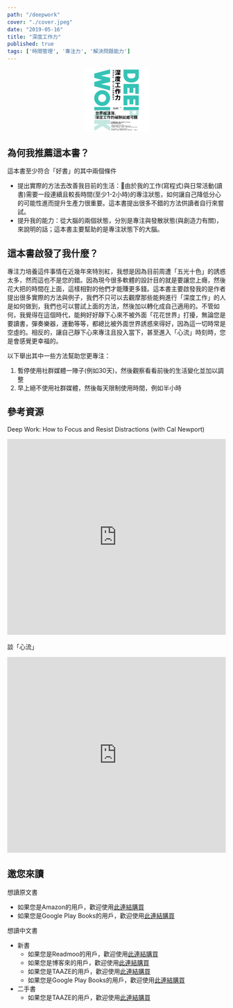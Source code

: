 ```yaml
---
path: "/deepwork"
cover: "./cover.jpeg"
date: "2019-05-16"
title: "深度工作力"
published: true
tags: ['時間管理', '專注力', '解決問題能力']
---
```


<div style="width: 30%; height: 30%; margin: 0 auto;">
    <img src="cover.jpeg"/>
</div>

## 為何我推薦這本書？

這本書至少符合「好書」的其中兩個條件
- 提出實際的方法去改善我目前的生活：由於我的工作(寫程式)與日常活動(讀書)需要一段連續且較長時間(至少1-2小時)的專注狀態，如何讓自己降低分心的可能性進而提升生產力很重要。這本書提出很多不錯的方法供讀者自行來嘗試。
- 提升我的能力：從大腦的兩個狀態，分別是專注與發散狀態(與創造力有關)，來說明的話；這本書主要幫助的是專注狀態下的大腦。

## 這本書啟發了我什麼？

專注力培養這件事情在近幾年來特別紅，我想是因為目前周遭「五光十色」的誘惑太多，然而這也不是您的錯。因為現今很多軟體的設計目的就是要讓您上癮，然後花大把的時間在上面，這樣相對的他們才能賺更多錢。這本書主要啟發我的是作者提出很多實際的方法與例子，我們不只可以去觀摩那些能夠進行「深度工作」的人是如何做到，我們也可以嘗試上面的方法，然後加以轉化成自己適用的。不管如何，我覺得在這個時代，能夠好好靜下心來不被外面「花花世界」打擾，無論您是要讀書，彈奏樂器，運動等等，都總比被外面世界誘惑來得好，因為這一切時常是空虛的。相反的，讓自己靜下心來專注且投入當下，甚至進入「心流」時刻時，您是會感覺更幸福的。

以下舉出其中一些方法幫助您更專注：
1. 暫停使用社群媒體一陣子(例如30天)，然後觀察看看前後的生活變化並加以調整
2. 早上絕不使用社群媒體，然後每天限制使用時間，例如半小時

## 參考資源

Deep Work: How to Focus and Resist Distractions (with Cal Newport)
<div>
    <iframe width="100%" height="450" src="https://www.youtube.com/embed/IZpczNS-ky0" frameborder="0" allow="accelerometer; autoplay; encrypted-media; gyroscope; picture-in-picture" allowfullscreen></iframe>
</div>

談「心流」
<div>
    <iframe width="100%" height="450" src="https://embed.ted.com/talks/lang/zh-tw/mihaly_csikszentmihalyi_on_flow" frameborder="0" allow="accelerometer; autoplay; encrypted-media; gyroscope; picture-in-picture" allowfullscreen></iframe>
</div>

## 邀您來讀

想讀原文書
- 如果您是Amazon的用戶，歡迎使用<a href="https://amzn.to/2W4a5RH" target="_blank">此連結購買</a>
- 如果您是Google Play Books的用戶，歡迎使用<a href="https://books.google.com.tw/books?id=B_L8CAAAQBAJ" target="_blank">此連結購買</a>

想讀中文書
- 新書
    - 如果您是Readmoo的用戶，歡迎使用<a href="http://moo.im/a/0akBLV" target="_blank">此連結購買</a>
    - 如果您是博客來的用戶，歡迎使用<a href="https://www.books.com.tw/exep/assp.php/cyyeh40423/products/0010758381?utm_source=cyyeh40423&utm_medium=ap-books&utm_content=recommend&utm_campaign=ap-201905" target="_blank">此連結購買</a>
    - 如果您是TAAZE的用戶，歡迎使用<a href="https://www.taaze.tw/apredir.html?144150296/https://www.taaze.tw/goods/11100820224.html?a=b" target="_blank">此連結購買</a>
    - 如果您是Google Play Books的用戶，歡迎使用<a href="https://books.google.com.tw/books/about/Deep_Work%E6%B7%B1%E5%BA%A6%E5%B7%A5%E4%BD%9C%E5%8A%9B.html?id=c_sxDwAAQBAJ&redir_esc=y" target="_blank">此連結購買</a>
- 二手書
    - 如果您是TAAZE的用戶，歡迎使用<a href="https://www.taaze.tw/usedList.html?oid=11100820224" target="_blank">此連結購買</a>